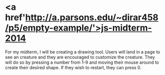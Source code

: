 <a href'http://a.parsons.edu/~dirar458/p5/empty-example/'>js-midterm-2014</a>
===============

For my midterm, I will be creating a drawing tool. Users will land in a page to see an creature and they are encouraged to customize the creature. They will do so by pressing a number from 1-9 and moving their mouse around to create their desired shape. If they wish to restart, they can press 0. 
